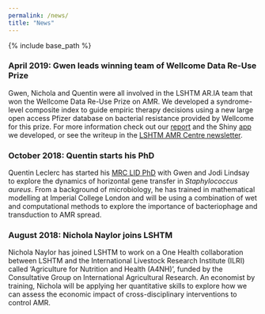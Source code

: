 ```yaml
---
permalink: /news/
title: "News"
---
```


{% include base_path %}

### April 2019: Gwen leads winning team of Wellcome Data Re-Use Prize

Gwen, Nichola and Quentin were all involved in the LSHTM AR.IA team that won the Wellcome Data Re-Use Prize on AMR. We developed a syndrome-level composite index to guide empiric therapy decisions using a new large open access Pfizer database on bacterial resistance provided by Wellcome for this prize. For more information check out our [report](https://www.synapse.org/#!Synapse:syn18201040/wiki/588540) and the Shiny [app](https://gwenknight.shinyapps.io/empiric_prescribing/) we developed, or see the writeup in the [LSHTM AMR Centre newsletter](https://us14.campaign-archive.com/?u=df3850780881af5c9b292f260&id=22095d320b). 

### October 2018: Quentin starts his PhD

Quentin Leclerc has started his [MRC LID PhD](http://mrc-lid.lshtm.ac.uk/studentshipcohort/) with Gwen and Jodi Lindsay to explore the dynamics of horizontal gene transfer in *Staphylococcus aureus*. From a background of microbiology, he has trained in mathematical modelling at Imperial College London and will be using a combination of wet and computational methods to explore the importance of bacteriophage and transduction to AMR spread. 

### August 2018: Nichola Naylor joins LSHTM

Nichola Naylor has joined LSHTM to work on a One Health collaboration between LSHTM and the International Livestock Research Institute (ILRI) called ‘Agriculture for Nutrition and Health (A4NH)’, funded by the Consultative Group on International Agricultural Research. An economist by training, Nichola will be applying her quantitative skills to explore how we can assess the economic impact of cross-disciplinary interventions to control AMR. 
